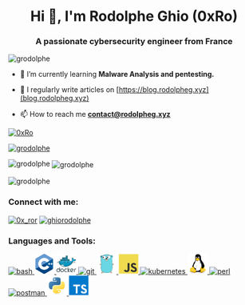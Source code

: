 <h1 align="center">Hi 👋, I'm Rodolphe Ghio (0xRo)</h1>
<h3 align="center">A passionate cybersecurity engineer from France</h3>

<p align="left"> <img src="https://komarev.com/ghpvc/?username=grodolphe&label=Profile%20views&color=0e75b6&style=flat" alt="grodolphe" /> </p>


- 🌱 I’m currently learning **Malware Analysis and pentesting.**

- 📝 I regularly write articles on [https://blog.rodolpheg.xyz](blog.rodolpheg.xyz)

- 📫 How to reach me **contact@rodolpheg.xyz**

[![0xRo](https://www.hackthebox.com/badge/image/757893)](https://www.hackthebox.com/badge/image/757893)


<p align="left"> <a href="https://github.com/ryo-ma/github-profile-trophy"><img src="https://github-profile-trophy.vercel.app/?username=grodolphe" alt="grodolphe" /></a> </p>


<p><img align="left" src="https://github-readme-stats.vercel.app/api/top-langs?username=grodolphe&show_icons=true&locale=en&layout=compact" alt="grodolphe" /></p>

<p>&nbsp;<img align="center" src="https://github-readme-stats.vercel.app/api?username=grodolphe&show_icons=true&locale=en" alt="grodolphe" /></p>

<p><img align="center" src="https://github-readme-streak-stats.herokuapp.com/?user=grodolphe&" alt="grodolphe" /></p>
<h3 align="left">Connect with me:</h3>
<p align="left">
<a href="https://twitter.com/0x_ror" target="blank"><img align="center" src="https://raw.githubusercontent.com/rahuldkjain/github-profile-readme-generator/master/src/images/icons/Social/twitter.svg" alt="0x_ror" height="30" width="40" /></a>
<a href="https://linkedin.com/in/ghiorodolphe" target="blank"><img align="center" src="https://raw.githubusercontent.com/rahuldkjain/github-profile-readme-generator/master/src/images/icons/Social/linked-in-alt.svg" alt="ghiorodolphe" height="30" width="40" /></a>
</p>

<h3 align="left">Languages and Tools:</h3>
<p align="left"> <a href="https://www.gnu.org/software/bash/" target="_blank" rel="noreferrer"> <img src="https://www.vectorlogo.zone/logos/gnu_bash/gnu_bash-icon.svg" alt="bash" width="40" height="40"/> </a> <a href="https://www.w3schools.com/cpp/" target="_blank" rel="noreferrer"> <img src="https://raw.githubusercontent.com/devicons/devicon/master/icons/cplusplus/cplusplus-original.svg" alt="cplusplus" width="40" height="40"/> </a> <a href="https://www.docker.com/" target="_blank" rel="noreferrer"> <img src="https://raw.githubusercontent.com/devicons/devicon/master/icons/docker/docker-original-wordmark.svg" alt="docker" width="40" height="40"/> </a> <a href="https://git-scm.com/" target="_blank" rel="noreferrer"> <img src="https://www.vectorlogo.zone/logos/git-scm/git-scm-icon.svg" alt="git" width="40" height="40"/> </a> <a href="https://golang.org" target="_blank" rel="noreferrer"> <img src="https://raw.githubusercontent.com/devicons/devicon/master/icons/go/go-original.svg" alt="go" width="40" height="40"/> </a> <a href="https://developer.mozilla.org/en-US/docs/Web/JavaScript" target="_blank" rel="noreferrer"> <img src="https://raw.githubusercontent.com/devicons/devicon/master/icons/javascript/javascript-original.svg" alt="javascript" width="40" height="40"/> </a> <a href="https://kubernetes.io" target="_blank" rel="noreferrer"> <img src="https://www.vectorlogo.zone/logos/kubernetes/kubernetes-icon.svg" alt="kubernetes" width="40" height="40"/> </a> <a href="https://www.linux.org/" target="_blank" rel="noreferrer"> <img src="https://raw.githubusercontent.com/devicons/devicon/master/icons/linux/linux-original.svg" alt="linux" width="40" height="40"/> </a> <a href="https://www.perl.org/" target="_blank" rel="noreferrer"> <img src="https://api.iconify.design/logos-perl.svg" alt="perl" width="40" height="40"/> </a> <a href="https://postman.com" target="_blank" rel="noreferrer"> <img src="https://www.vectorlogo.zone/logos/getpostman/getpostman-icon.svg" alt="postman" width="40" height="40"/> </a> <a href="https://www.python.org" target="_blank" rel="noreferrer"> <img src="https://raw.githubusercontent.com/devicons/devicon/master/icons/python/python-original.svg" alt="python" width="40" height="40"/> </a> <a href="https://www.typescriptlang.org/" target="_blank" rel="noreferrer"> <img src="https://raw.githubusercontent.com/devicons/devicon/master/icons/typescript/typescript-original.svg" alt="typescript" width="40" height="40"/> </a> </p>
